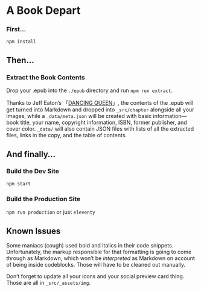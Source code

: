 # A Book Depart

### First…

`npm install`

## Then…

### Extract the Book Contents

Drop your .epub into the `./epub` directory and run `npm run extract`. 

Thanks to Jeff Eaton’s 「[DANCING QUEEN](https://github.com/eaton/dq)」, the contents of the .epub will get turned into Markdown and dropped into `_src/chapter` alongside all your images, while a `_data/meta.json` will be created with basic information—book title, your name, copyright information, ISBN, former publisher, and cover color. `_data/` will also contain JSON files with lists of all the extracted files, links in the copy, and the table of contents.

## And finally…

### Build the Dev Site

`npm start`

### Build the Production Site

`npm run production` or just `eleventy`

## Known Issues

Some maniacs (cough) used bold and italics in their code snippets. Unfortunately, the markup responsible for that formatting is going to come through as Markdown, which won’t be _interpreted_ as Markdown on account of being inside codeblocks. Those will have to be cleaned out manually.

Don’t forget to update all your icons and your social preview card thing. Those are all in `_src/_assets/img`.
